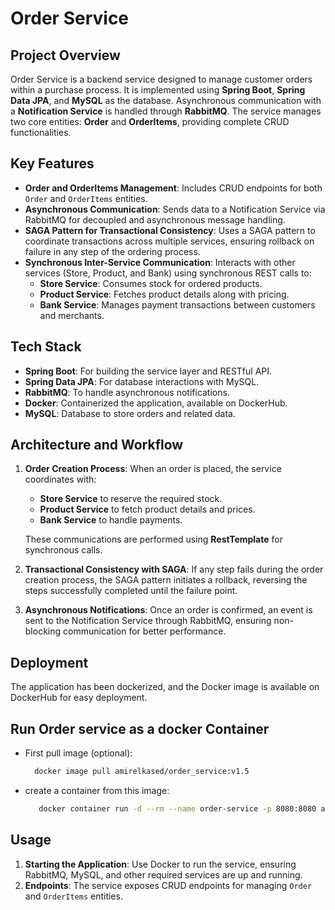 # Order Service

## Project Overview
Order Service is a backend service designed to manage customer orders within a purchase process. It is implemented using **Spring Boot**, **Spring Data JPA**, and **MySQL** as the database. Asynchronous communication with a **Notification Service** is handled through **RabbitMQ**. The service manages two core entities: **Order** and **OrderItems**, providing complete CRUD functionalities.

## Key Features
- **Order and OrderItems Management**: Includes CRUD endpoints for both `Order` and `OrderItems` entities.
- **Asynchronous Communication**: Sends data to a Notification Service via RabbitMQ for decoupled and asynchronous message handling.
- **SAGA Pattern for Transactional Consistency**: Uses a SAGA pattern to coordinate transactions across multiple services, ensuring rollback on failure in any step of the ordering process.
- **Synchronous Inter-Service Communication**: Interacts with other services (Store, Product, and Bank) using synchronous REST calls to:
  - **Store Service**: Consumes stock for ordered products.
  - **Product Service**: Fetches product details along with pricing.
  - **Bank Service**: Manages payment transactions between customers and merchants.

## Tech Stack
- **Spring Boot**: For building the service layer and RESTful API.
- **Spring Data JPA**: For database interactions with MySQL.
- **RabbitMQ**: To handle asynchronous notifications.
- **Docker**: Containerized the application, available on DockerHub.
- **MySQL**: Database to store orders and related data.

## Architecture and Workflow
1. **Order Creation Process**: When an order is placed, the service coordinates with:
   - **Store Service** to reserve the required stock.
   - **Product Service** to fetch product details and prices.
   - **Bank Service** to handle payments.
   
   These communications are performed using **RestTemplate** for synchronous calls.
   
2. **Transactional Consistency with SAGA**: If any step fails during the order creation process, the SAGA pattern initiates a rollback, reversing the steps successfully completed until the failure point.

3. **Asynchronous Notifications**: Once an order is confirmed, an event is sent to the Notification Service through RabbitMQ, ensuring non-blocking communication for better performance.

## Deployment
The application has been dockerized, and the Docker image is available on DockerHub for easy deployment.

## Run Order service as a docker Container
   - First pull image (optional):
     ```bash
       docker image pull amirelkased/order_service:v1.5
     ```
   - create a container from this image:
     ```bash
        docker container run -d --rm --name order-service -p 8080:8080 amirelkased/order_service:v1.5
     ```

## Usage
1. **Starting the Application**: Use Docker to run the service, ensuring RabbitMQ, MySQL, and other required services are up and running.
2. **Endpoints**: The service exposes CRUD endpoints for managing `Order` and `OrderItems` entities.
